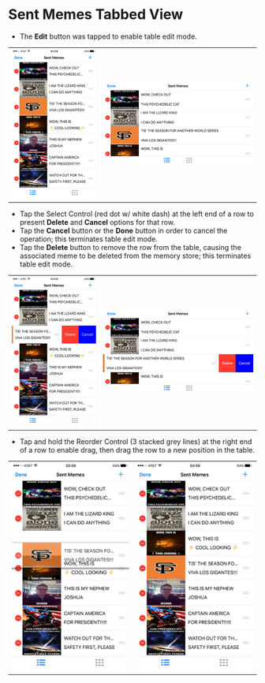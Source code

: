 # Sent Memes Tabbed View

* The **Edit** button was tapped to enable table edit mode.

| | |
| :---: | :---: |
| ![](../images/TableEditModePT.png) | ![](../images/TableEditModeLS.png) | 

* Tap the Select Control (red dot w/ white dash) at the left end of a row to present **Delete** and **Cancel** options for that row.
* Tap the **Cancel** button or the **Done** button in order to cancel the operation;  this terminates table edit mode.
* Tap the **Delete** button to remove the row from the table, causing the associated meme to be deleted from the memory store;  this terminates table edit mode.

| | |
| :---: | :---: |
| ![](../images/TableEditModeTapDotPT.png) | ![](../images/TableEditModeTapDotLS.png) | 

* Tap and hold the Reorder Control (3 stacked grey lines) at the right end of a row to enable drag, then drag the row to a new position in the table.

| | |
| :---: | :---: |
| ![](../images/TableEditModeMoveRowPT.png) | ![](../images/TableEditModeMoveRow2PT.png) | 
